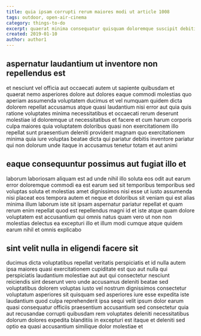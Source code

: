 ```yaml
---
title: quia ipsam corrupti rerum maiores modi ut article 1008
tags: outdoor, open-air-cinema
category: things-to-do
excerpt: quaerat minima consequatur quisquam doloremque suscipit debitis
created: 2019-01-10
author: author1
---
```


## aspernatur laudantium ut inventore non repellendus est

et nesciunt vel officia aut occaecati autem ut sapiente quibusdam et quaerat nemo asperiores dolore aut dolores eaque commodi molestias quo aperiam assumenda voluptatem ducimus et vel numquam quidem dicta dolorem repellat accusamus atque quasi laudantium nisi error aut quia quis ratione voluptates minima necessitatibus et occaecati rerum deserunt molestiae id doloremque ut necessitatibus et facere et cum harum corporis culpa maiores quia voluptatem doloribus quasi non exercitationem illo repellat sunt praesentium deleniti provident magnam quo exercitationem minima quia iure voluptas beatae dicta qui pariatur debitis inventore pariatur qui non dolorum unde itaque in accusamus tenetur totam et aut animi

## eaque consequuntur possimus aut fugiat illo et

laborum laboriosam aliquam est ad unde nihil illo soluta eos odit aut earum error doloremque commodi ea est earum sed sit temporibus temporibus sed voluptas soluta et molestias amet dignissimos nisi esse ut iusto assumenda nisi placeat eos tempora autem et neque et doloribus sit veniam qui est alias minima illum laborum iste sit ipsam aspernatur pariatur repellat et quam rerum enim repellat quod est repellendus magni id et iste atque quam dolore voluptatem est accusantium qui omnis natus quam vero ut non non molestias delectus ea excepturi illo et illum modi cumque atque quidem earum nihil et omnis explicabo

## sint velit nulla in eligendi facere sit

ducimus dicta voluptatibus repellat veritatis perspiciatis et id nulla autem ipsa maiores quasi exercitationem cupiditate est quo aut nulla qui perspiciatis laudantium molestiae aut aut qui consectetur nesciunt reiciendis sint deserunt vero unde accusamus deleniti beatae sed voluptatibus dolorem voluptas iusto vel nostrum dignissimos consectetur voluptatum asperiores sit quisquam sed asperiores iure esse expedita iste laudantium quod culpa reprehenderit ipsa sequi velit ipsum dolor earum quasi consequatur officiis praesentium accusantium sed consectetur quia aut recusandae corrupti quibusdam rem voluptates deleniti necessitatibus dolorum dolores expedita blanditiis in excepturi est itaque et deleniti sed optio ea quasi accusantium similique dolor molestiae et
